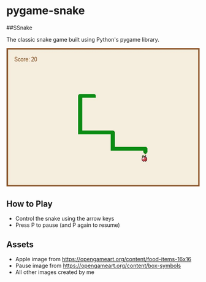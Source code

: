 # pygame-snake
##SSnake

The classic snake game built using Python's pygame library.

![alt text](https://github.com/joshi-b/pygame-snake/blob/master/img/screencap.jpg)

## How to Play

* Control the snake using the arrow keys
* Press P to pause (and P again to resume)

## Assets

* Apple image from https://opengameart.org/content/food-items-16x16
* Pause image from https://opengameart.org/content/box-symbols
* All other images created by me



